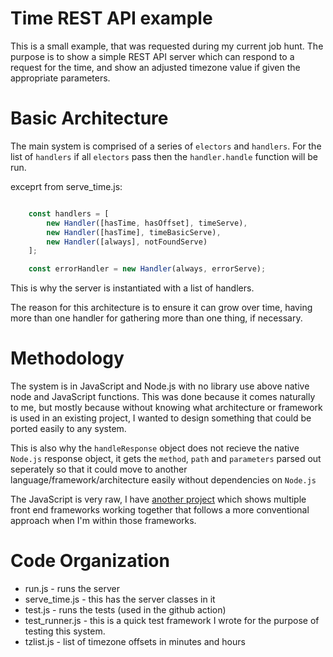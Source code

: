 # Time REST API example

This is a small example, that was requested during my current job hunt. The purpose is to show a simple REST API server which can respond to a request for the time, and show an adjusted timezone value if given the appropriate parameters.

# Basic Architecture

The main system is comprised of a series of `electors` and `handlers`. For the list of `handlers` if all `electors` pass then the `handler.handle` function will be run.

exceprt from serve_time.js:

```JavaScript

    const handlers = [
        new Handler([hasTime, hasOffset], timeServe),
        new Handler([hasTime], timeBasicServe),
        new Handler([always], notFoundServe)
    ];

    const errorHandler = new Handler(always, errorServe);
```

This is why the server is instantiated with a list of handlers.

The reason for this architecture is to ensure it can grow over time, having more than one handler for gathering more than one thing, if necessary.

# Methodology
The system is in JavaScript and Node.js with no library use above native node and JavaScript functions. This was done because it comes naturally to me, but mostly because without knowing what architecture or framework is used in an existing project, I wanted to design something that could be ported easily to any system.

This is also why the `handleResponse` object does not recieve the native `Node.js` response object, it gets the `method`, `path` and `parameters` parsed out seperately so that it could move to another language/framework/architecture easily without dependencies on `Node.js`

The JavaScript is very raw, I have [another project](https://github.com/firecrow/framework-apalooza/) which shows multiple front end frameworks working together that follows a more conventional approach when I'm within those frameworks.

# Code Organization

- run.js - runs the server
- serve_time.js - this has the server classes in it
- test.js - runs the tests (used in the github action)
- test_runner.js - this is a quick test framework I wrote for the purpose of testing this system.
- tzlist.js - list of timezone offsets in minutes and hours
